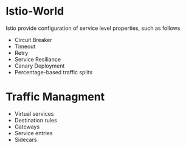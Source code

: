 # Istio-World

Istio provide configuration of service level properties, such as follows
  - Circuit Breaker
  - Timeout
  - Retry
  - Service Resiliance
  - Canary Deployment
  - Percentage-based traffic splits

# Traffic Managment
  - Virtual services
  - Destination rules
  - Gateways
  - Service entries
  - Sidecars

